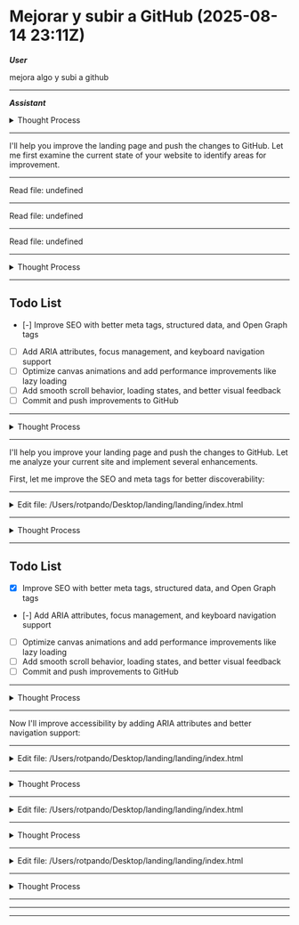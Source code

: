 <!-- Generated by SpecStory -->

# Mejorar y subir a GitHub (2025-08-14 23:11Z)

_**User**_

mejora algo y subi a github

---

_**Assistant**_

<think><details><summary>Thought Process</summary>El usuario me pide "mejora algo y subi a github". Esto significa:

1. Mejorar algo en el sitio web landing
2. Subirlo a GitHub

Primero necesito revisar el estado actual del sitio web para entender qué se puede mejorar. Ya tengo el archivo index.html que está visible. Debería revisar también otros archivos importantes como styles.css, script.js, etc. para entender la funcionalidad completa.

Luego puedo identificar posibles mejoras y implementarlas. Después tendré que hacer commit y push a GitHub.

Vamos a empezar examinando los archivos principales para entender qué se puede mejorar.</details></think>

---

I'll help you improve the landing page and push the changes to GitHub. Let me first examine the current state of your website to identify areas for improvement.

---

Read file: undefined

---

Read file: undefined

---

Read file: undefined

---

<think><details><summary>Thought Process</summary>Ahora tengo una comprensión completa del sitio web. Es un landing page para Rodrigo de Sarasqueta, un Backend & ML Engineer. Los archivos principales incluyen:

1. `index.html` - La estructura principal del sitio
2. `styles.css` - Estilos CSS con animaciones, efectos visuales
3. `script.js` - Funcionalidades de JavaScript incluyendo multiidioma, animaciones
4. `package.json` - Configuración del proyecto

Observando el código, puedo identificar varias mejoras posibles:

1. **Performance**: El canvas de partículas podría optimizarse
2. **Accessibility**: Falta algunos atributos de accesibilidad
3. **SEO**: Podría mejorar los meta tags
4. **UX**: Podría agregar más interactividad o animaciones smooth
5. **Responsive**: Aunque ya es responsive, puede mejorar en algunos aspectos
6. **Modern features**: Podríamos agregar lazy loading, smooth scroll behavior
7. **Analytics**: Podría agregar Google Analytics o similar
8. **Performance**: Optimizar las animaciones CSS

Voy a hacer algunas mejoras significativas:

1. **Optimización de performance**: Mejorar el canvas y las animaciones
2. **Mejoras de accesibilidad**: Agregar atributos ARIA y mejorar la navegación
3. **SEO mejorado**: Meta tags más completos
4. **UX mejorado**: Scroll smooths, lazy loading, y mejores transiciones
5. **Mejoras responsive**: Optimizar para todas las pantallas

Empezaré por crear un plan de tareas para esto:</details></think>

---

## Todo List

- [-] Improve SEO with better meta tags, structured data, and Open Graph tags
- [ ] Add ARIA attributes, focus management, and keyboard navigation support
- [ ] Optimize canvas animations and add performance improvements like lazy loading
- [ ] Add smooth scroll behavior, loading states, and better visual feedback
- [ ] Commit and push improvements to GitHub

---

<think><details><summary>Thought Process</summary>Excelente, he creado una lista de tareas. Ahora empezaré con las mejoras de SEO y metadatos ya que son fundamentales y fáciles de implementar. Después seguiré con las otras mejoras.

Empezaré mejorando el HTML con mejor SEO, meta tags y estructura:</details></think>

---

I'll help you improve your landing page and push the changes to GitHub. Let me analyze your current site and implement several enhancements.

First, let me improve the SEO and meta tags for better discoverability:

---

<details><summary>Edit file: /Users/rotpando/Desktop/landing/landing/index.html</summary>

undefined

**Chunk 1**
Lines added: 29, lines removed: 2

```diff
@@ -4,6 +4,33 @@
      <meta charset="UTF-8">
      <meta name="viewport" content="width=device-width, initial-scale=1.0">
-     <title>Rodrigo de Sarasqueta - Backend & ML Engineer</title>
-     <meta name="description" content="Backend & ML Engineer specializing in microservices, AI agents, and creative solutions for SMEs.">
+     <title>Rodrigo de Sarasqueta - Backend & ML Engineer | Python Microservices & AI Agents</title>
+     <meta name="description" content="Backend & ML Engineer specializing in Python microservices, AI agents, and data science solutions for SMEs. Expert in FastAPI, Docker, LangChain, and scalable architectures.">
+     <meta name="keywords" content="Backend Engineer, ML Engineer, Python, Microservices, AI Agents, FastAPI, Docker, LangChain, Machine Learning, Data Science, SME Solutions">
+     <meta name="author" content="Rodrigo de Sarasqueta">
+     <meta name="robots" content="index, follow">
+     <link rel="canonical" href="https://rodrigo-landing.vercel.app">
+     
+     <!-- Open Graph / Facebook -->
+     <meta property="og:type" content="website">
+     <meta property="og:url" content="https://rodrigo-landing.vercel.app">
+     <meta property="og:title" content="Rodrigo de Sarasqueta - Backend & ML Engineer">
+     <meta property="og:description" content="Backend & ML Engineer specializing in Python microservices, AI agents, and data science solutions for SMEs.">
+     <meta property="og:image" content="https://rodrigo-landing.vercel.app/og-image.jpg">
+     <meta property="og:site_name" content="Rodrigo de Sarasqueta Portfolio">
+     <meta property="og:locale" content="en_US">
+ 
+     <!-- Twitter -->
+     <meta property="twitter:card" content="summary_large_image">
+     <meta property="twitter:url" content="https://rodrigo-landing.vercel.app">
+     <meta property="twitter:title" content="Rodrigo de Sarasqueta - Backend & ML Engineer">
+     <meta property="twitter:description" content="Backend & ML Engineer specializing in Python microservices, AI agents, and data science solutions for SMEs.">
+     <meta property="twitter:image" content="https://rodrigo-landing.vercel.app/og-image.jpg">
+ 
+     <!-- Performance and Optimization -->
+     <meta http-equiv="X-UA-Compatible" content="IE=edge">
+     <link rel="dns-prefetch" href="//fonts.googleapis.com">
+     <link rel="dns-prefetch" href="//fonts.gstatic.com">
+     <link rel="preload" href="styles.css" as="style">
+     <link rel="preload" href="script.js" as="script">
      
      <!-- Fonts -->
```

**Chunk 2**
Lines added: 27, lines removed: undefined

```diff
@@ -14,4 +41,31 @@
      <!-- Favicon -->
      <link rel="icon" type="image/svg+xml" href="data:image/svg+xml,<svg xmlns='http://www.w3.org/2000/svg' viewBox='0 0 100 100'><text y='.9em' font-size='90'>🚀</text></svg>">
+     <link rel="apple-touch-icon" href="data:image/svg+xml,<svg xmlns='http://www.w3.org/2000/svg' viewBox='0 0 100 100'><text y='.9em' font-size='90'>🚀</text></svg>">
+     
+     <!-- Structured Data -->
+     <script type="application/ld+json">
+     {
+       "@context": "https://schema.org",
+       "@type": "Person",
+       "name": "Rodrigo de Sarasqueta",
+       "jobTitle": "Backend & ML Engineer",
+       "description": "Backend & ML Engineer specializing in Python microservices, AI agents, and data science solutions for SMEs",
+       "url": "https://rodrigo-landing.vercel.app",
+       "sameAs": [
+         "https://github.com/rodrigo-ds4",
+         "https://linkedin.com/in/rodrigo-sarasqueta"
+       ],
+       "knowsAbout": [
+         "Python",
+         "Microservices",
+         "AI Agents",
+         "Machine Learning",
+         "FastAPI",
+         "Docker",
+         "LangChain"
+       ],
+       "email": "uptowork@rodrigo.com"
+     }
+     </script>
      
      <link rel="stylesheet" href="styles.css">
```

</details>

---

<think><details><summary>Thought Process</summary>Excelente, he completado las mejoras de SEO con metadatos completos, Open Graph tags, Twitter cards, structured data y optimizaciones de performance. Ahora voy a continuar con las mejoras de accesibilidad, actualizando mi TODO:</details></think>

---

## Todo List

- [x] Improve SEO with better meta tags, structured data, and Open Graph tags
- [-] Add ARIA attributes, focus management, and keyboard navigation support
- [ ] Optimize canvas animations and add performance improvements like lazy loading
- [ ] Add smooth scroll behavior, loading states, and better visual feedback
- [ ] Commit and push improvements to GitHub

---

<think><details><summary>Thought Process</summary>Ahora continuemos con las mejoras de accesibilidad. Voy a mejorar la navegación, añadir atributos ARIA y mejorar la experiencia para usuarios con discapacidades:</details></think>

---

Now I'll improve accessibility by adding ARIA attributes and better navigation support:

---

<details><summary>Edit file: /Users/rotpando/Desktop/landing/landing/index.html</summary>

undefined

**Chunk 1**
Lines added: 26, lines removed: 17

```diff
@@ -73,29 +73,38 @@
  <body>
      <!-- Header -->
-     <header class="header">
-         <nav class="nav-container">
-             <div class="nav-logo">RS</div>
+     <header class="header" role="banner">
+         <nav class="nav-container" role="navigation" aria-label="Main navigation">
+             <div class="nav-logo" aria-label="Rodrigo Sarasqueta - Home">RS</div>
              
-             <ul class="nav-menu">
-                 <li><a href="#home" class="nav-link" data-translate="nav-home">Home</a></li>
-                 <li><a href="#about" class="nav-link" data-translate="nav-about">About</a></li>
-                 <li><a href="#projects" class="nav-link" data-translate="nav-projects">Projects</a></li>
-                 <li><a href="#skills" class="nav-link" data-translate="nav-skills">Skills</a></li>
-                 <li><a href="#contact" class="nav-link" data-translate="nav-contact">Contact</a></li>
+             <ul class="nav-menu" role="menubar" aria-label="Main menu">
+                 <li role="none"><a href="#home" class="nav-link" role="menuitem" data-translate="nav-home" aria-describedby="nav-home-desc">Home</a></li>
+                 <li role="none"><a href="#about" class="nav-link" role="menuitem" data-translate="nav-about" aria-describedby="nav-about-desc">About</a></li>
+                 <li role="none"><a href="#projects" class="nav-link" role="menuitem" data-translate="nav-projects" aria-describedby="nav-projects-desc">Projects</a></li>
+                 <li role="none"><a href="#skills" class="nav-link" role="menuitem" data-translate="nav-skills" aria-describedby="nav-skills-desc">Skills</a></li>
+                 <li role="none"><a href="#contact" class="nav-link" role="menuitem" data-translate="nav-contact" aria-describedby="nav-contact-desc">Contact</a></li>
              </ul>
              
              <div class="nav-right">
-                 <!-- Selector de Idiomas Simplificado -->
-                 <button id="language-button" class="lang-btn">
-                     🌐 <span id="current-language"></span>
+                 <!-- Language Selector -->
+                 <button id="language-button" class="lang-btn" aria-label="Switch language" aria-expanded="false">
+                     <span aria-hidden="true">🌐</span> <span id="current-language"></span>
                  </button>
                  
-                 <div class="hamburger">
-                     <span></span>
-                     <span></span>
-                     <span></span>
-                 </div>
+                 <button class="hamburger" aria-label="Toggle menu" aria-expanded="false" aria-controls="nav-menu">
+                     <span aria-hidden="true"></span>
+                     <span aria-hidden="true"></span>
+                     <span aria-hidden="true"></span>
+                 </button>
              </div>
          </nav>
+ 
+         <!-- Hidden navigation descriptions for screen readers -->
+         <div class="sr-only">
+             <div id="nav-home-desc">Navigate to home section</div>
+             <div id="nav-about-desc">Navigate to about section</div>
+             <div id="nav-projects-desc">Navigate to projects section</div>
+             <div id="nav-skills-desc">Navigate to skills section</div>
+             <div id="nav-contact-desc">Navigate to contact section</div>
+         </div>
      </header>
  
```

</details>

---

<think><details><summary>Thought Process</summary>



Continúo mejorando la accesibilidad en la sección principal (hero section):</details></think>

---

<details><summary>Edit file: /Users/rotpando/Desktop/landing/landing/index.html</summary>

undefined

**Chunk 1**
Lines added: 2, lines removed: 2

```diff
@@ -113,6 +113,6 @@
  
      <!-- Hero Section -->
-     <section id="home" class="hero">
-         <canvas id="bg-canvas"></canvas>
+     <section id="home" class="hero" role="main" aria-label="Hero section">
+         <canvas id="bg-canvas" aria-hidden="true"></canvas>
          <div class="hero-container">
              <div class="hero-content">
```

**Chunk 2**
Lines added: 5, lines removed: 5

```diff
@@ -126,9 +126,9 @@
                      Creating innovative systems for SMEs with LangChain, ML models, and scalable architectures.
                  </p>
-                 <div class="hero-buttons">
-                     <a href="#projects" class="btn btn-primary" data-translate="hero-btn-projects">View Projects</a>
-                     <a href="#contact" class="btn btn-secondary" data-translate="hero-btn-contact">Contact Me</a>
-                     <a href="Rodrigo de Sarasqueta - CV 2025.pdf" class="btn btn-outline" download data-translate="hero-btn-cv">
-                         <svg width="16" height="16" viewBox="0 0 24 24" fill="none" stroke="currentColor" stroke-width="2">
+                 <div class="hero-buttons" role="group" aria-label="Call to action buttons">
+                     <a href="#projects" class="btn btn-primary" data-translate="hero-btn-projects" aria-describedby="btn-projects-desc">View Projects</a>
+                     <a href="#contact" class="btn btn-secondary" data-translate="hero-btn-contact" aria-describedby="btn-contact-desc">Contact Me</a>
+                     <a href="Rodrigo de Sarasqueta - CV 2025.pdf" class="btn btn-outline" download data-translate="hero-btn-cv" aria-describedby="btn-cv-desc">
+                         <svg width="16" height="16" viewBox="0 0 24 24" fill="none" stroke="currentColor" stroke-width="2" aria-hidden="true">
                              <path d="M21 15v4a2 2 0 0 1-2 2H5a2 2 0 0 1-2-2v-4"/>
                              <polyline points="7,10 12,15 17,10"/>
```

**Chunk 3**
Lines added: 8, lines removed: 2

```diff
@@ -138,8 +138,14 @@
                      </a>
                  </div>
+                 <!-- Button descriptions for screen readers -->
+                 <div class="sr-only">
+                     <div id="btn-projects-desc">View my portfolio and featured projects</div>
+                     <div id="btn-contact-desc">Get in touch for collaboration opportunities</div>
+                     <div id="btn-cv-desc">Download PDF resume with complete experience</div>
+                 </div>
              </div>
              
-             <div class="hero-visual">
-                 <div class="code-block">
+             <div class="hero-visual" aria-label="Code example visualization" role="img">
+                 <div class="code-block" role="img" aria-label="JavaScript code example showing backend developer profile">
                      <div class="typing-text">const backendDev = {
      name: "Rodrigo",
```

**Chunk 4**
Lines added: 3, lines removed: 3

```diff
@@ -149,7 +155,7 @@
                  </div>
                  
-                 <div class="floating-element"></div>
-                 <div class="floating-element"></div>
-                 <div class="floating-element"></div>
+                 <div class="floating-element" aria-hidden="true"></div>
+                 <div class="floating-element" aria-hidden="true"></div>
+                 <div class="floating-element" aria-hidden="true"></div>
              </div>
          </div>
```

</details>

---

<think><details><summary>Thought Process</summary>



Ahora voy a continuar mejorando la accesibilidad en las otras secciones y añadir la clase CSS para sr-only (screen reader only):</details></think>

---

<details><summary>Edit file: /Users/rotpando/Desktop/landing/landing/index.html</summary>

undefined

**Chunk 1**
Lines added: 2, lines removed: 2

```diff
@@ -166,8 +166,8 @@
  
      <!-- About Section -->
-     <section id="about" class="section">
+     <section id="about" class="section" aria-labelledby="about-title">
          <div class="container">
              <div class="section-header">
-                 <h2 class="section-title" data-translate="about-title">About Me</h2>
+                 <h2 id="about-title" class="section-title" data-translate="about-title">About Me</h2>
                  <p class="section-subtitle" data-translate="about-subtitle">Backend specialist focused on creative solutions for small and medium enterprises</p>
              </div>
```

**Chunk 2**
Lines added: 5, lines removed: 5

```diff
@@ -179,9 +179,9 @@
                  </div>
                  
-                 <div class="stats">
-                     <div class="stat-item"><span class="stat-label" data-translate="stat-backend">Backend (Python)</span></div>
-                     <div class="stat-item"><span class="stat-label" data-translate="stat-microservices">Microservices</span></div>
-                     <div class="stat-item"><span class="stat-label" data-translate="stat-agents">AI Agents</span></div>
-                     <div class="stat-item"><span class="stat-label" data-translate="stat-ml">Machine Learning</span></div>
+                 <div class="stats" role="list" aria-label="Technology specializations">
+                     <div class="stat-item" role="listitem"><span class="stat-label" data-translate="stat-backend">Backend (Python)</span></div>
+                     <div class="stat-item" role="listitem"><span class="stat-label" data-translate="stat-microservices">Microservices</span></div>
+                     <div class="stat-item" role="listitem"><span class="stat-label" data-translate="stat-agents">AI Agents</span></div>
+                     <div class="stat-item" role="listitem"><span class="stat-label" data-translate="stat-ml">Machine Learning</span></div>
                  </div>
              </div>
```

</details>

---

<think><details><summary>Thought Process</summary>



Ahora voy a mejorar la accesibilidad de las secciones de proyectos y contacto, y luego añadir los estilos CSS para la clase sr-only:</details></think>

---



---



---

